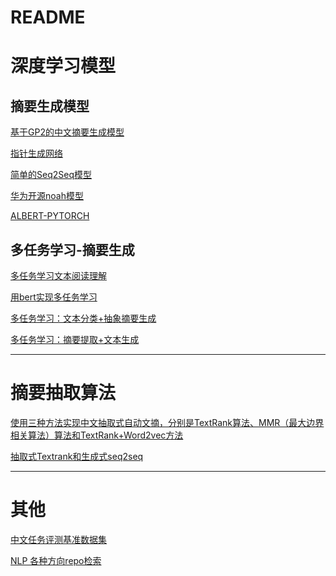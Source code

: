 README
===========================
# 深度学习模型

## 摘要生成模型
[基于GP2的中文摘要生成模型](https://github.com/qingkongzhiqian/GPT2-Summary) 

[指针生成网络](https://github.com/LowinLi/Text-Summarizer-Pytorch-Chinese)

[简单的Seq2Seq模型](https://github.com/bentrevett/pytorch-seq2seq)

[华为开源noah模型](https://github.com/huawei-noah/Pretrained-Language-Model)

[ALBERT-PYTORCH](https://github.com/lonePatient/albert_pytorch)

## 多任务学习-摘要生成
[多任务学习文本阅读理解](https://github.com/xycforgithub/MultiTask-MRC)

[用bert实现多任务学习](https://github.com/JayYip/bert-multitask-learning)

[多任务学习：文本分类+抽象摘要生成](https://github.com/JohnMBrandt/text-classification)

[多任务学习：摘要提取+文本生成](https://github.com/yottabytt/pytorch_mtl)

[]()

**************

# 摘要抽取算法
[使用三种方法实现中文抽取式自动文摘，分别是TextRank算法、MMR（最大边界相关算法）算法和TextRank+Word2vec方法](https://github.com/God-Fish-X/Extractable-automatic-Text)

[抽取式Textrank和生成式seq2seq](https://github.com/ztz818/Automatic-generation-of-text-summaries)
[]()
[]()

************

# 其他
[中文任务评测基准数据集](https://github.com/CLUEbenchmark/CLUE)

[NLP 各种方向repo检索](https://github.com/fighting41love/funNLP)
